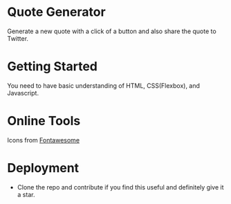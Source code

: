# Quote Generator

Generate a new quote with a click of  a button and also share the quote to Twitter.

# Getting Started

You need to have basic understanding of HTML, CSS(Flexbox), and Javascript.

# Online Tools

Icons from [Fontawesome](https://fontawesome.com/)

# Deployment

+ Clone the repo and contribute if you find this useful and definitely give it a star.
